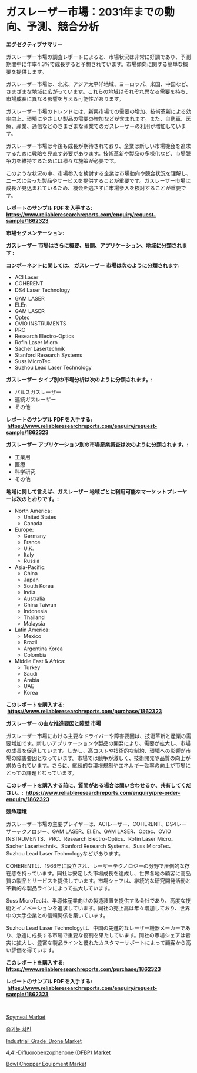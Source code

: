 <p><h1>ガスレーザー市場：2031年までの動向、予測、競合分析</h1></p><p><strong>エグゼクティブサマリー</strong></p>
<p><p>ガスレーザー市場の調査レポートによると、市場状況は非常に好調であり、予測期間中に年率4.3%で成長すると予想されています。市場傾向に関する簡単な概要を提供します。</p><p>ガスレーザー市場は、北米、アジア太平洋地域、ヨーロッパ、米国、中国など、さまざまな地域に広がっています。これらの地域はそれぞれ異なる需要を持ち、市場成長に異なる影響を与える可能性があります。</p><p>ガスレーザー市場のトレンドには、新興市場での需要の増加、技術革新による効率向上、環境にやさしい製品の需要の増加などが含まれます。また、自動車、医療、産業、通信などのさまざまな産業でのガスレーザーの利用が増加しています。</p><p>ガスレーザー市場は今後も成長が期待されており、企業は新しい市場機会を追求するために戦略を見直す必要があります。技術革新や製品の多様化など、市場競争力を維持するためには様々な施策が必要です。</p><p>このような状況の中、市場参入を検討する企業は市場動向や競合状況を理解し、ニーズに合った製品やサービスを提供することが重要です。ガスレーザー市場は成長が見込まれているため、機会を逃さずに市場参入を検討することが重要です。</p></p>
<p><strong>レポートのサンプル PDF を入手する: <a href="https://www.reliableresearchreports.com/enquiry/request-sample/1862323">https://www.reliableresearchreports.com/enquiry/request-sample/1862323</a></strong></p>
<p><strong>市場セグメンテーション:</strong></p>
<p><strong> ガスレーザー 市場はさらに概要、展開、アプリケーション、地域に分類されます :</strong></p>
<p><strong>コンポーネントに関しては、 ガスレーザー 市場は次のように分類されます: &nbsp;</strong></p>
<p><ul><li>ACI Laser</li><li>COHERENT</li><li>DS4 Laser Technology</li><li>GAM LASER</li><li>El.En</li><li>GAM LASER</li><li>Optec</li><li>OVIO INSTRUMENTS</li><li>PRC</li><li>Research Electro-Optics</li><li>Rofin Laser Micro</li><li>Sacher Lasertechnik</li><li>Stanford Research Systems</li><li>Suss MicroTec</li><li>Suzhou Lead Laser Technology</li></ul></p>
<p><strong> ガスレーザー タイプ別の市場分析は次のように分類されます。:</strong></p>
<p><ul><li>パルスガスレーザー</li><li>連続ガスレーザー</li><li>その他</li></ul></p>
<p><strong>レポートのサンプル PDF を入手する: &nbsp;<a href="https://www.reliableresearchreports.com/enquiry/request-sample/1862323">https://www.reliableresearchreports.com/enquiry/request-sample/1862323</a></strong></p>
<p><strong> ガスレーザー アプリケーション別の市場産業調査は次のように分類されます。:</strong></p>
<p><ul><li>工業用</li><li>医療</li><li>科学研究</li><li>その他</li></ul></p>
<p><strong>地域に関して言えば、ガスレーザー 地域ごとに利用可能なマーケットプレーヤーは次のとおりです。:</strong></p>
<p><ul>
    <li>
        North America:
        <ul>
            <li>United States</li>
            <li>Canada</li>
        </ul>
    </li>
    <li>
        Europe:
        <ul>
            <li>Germany</li>
            <li>France</li>
            <li>U.K.</li>
            <li>Italy</li>
            <li>Russia</li>
        </ul>
    </li>
    <li>
        Asia-Pacific:
        <ul>
            <li>China</li>
            <li>Japan</li>
            <li>South Korea</li>
            <li>India</li>
            <li>Australia</li>
            <li>China Taiwan</li>
            <li>Indonesia</li>
            <li>Thailand</li>
            <li>Malaysia</li>
        </ul>
    </li>
    <li>
        Latin America:
        <ul>
            <li>Mexico</li>
            <li>Brazil</li>
            <li>Argentina Korea</li>
            <li>Colombia</li>
        </ul>
    </li>
    <li>
        Middle East & Africa:
        <ul>
            <li>Turkey</li>
            <li>Saudi</li>
            <li>Arabia</li>
            <li>UAE</li>
            <li>Korea</li>
        </ul>
    </li>
    </ul></p>
<p><strong>このレポートを購入する: &nbsp;<a href="https://www.reliableresearchreports.com/purchase/1862323">https://www.reliableresearchreports.com/purchase/1862323</a></strong></p>
<p><strong>ガスレーザー の主な推進要因と障壁 市場</strong></p>
<p><p>ガスレーザー市場における主要なドライバーや障害要因は、技術革新と産業の需要増加です。新しいアプリケーションや製品の開発により、需要が拡大し、市場の成長を促進しています。しかし、高コストや技術的な制約、環境への影響が市場の障害要因となっています。市場では競争が激しく、技術開発や品質の向上が求められています。さらに、継続的な環境規制やエネルギー効率の向上が市場にとっての課題となっています。</p></p>
<p><strong>このレポートを購入する前に、質問がある場合は問い合わせるか、共有してください。:&nbsp; <a href="https://www.reliableresearchreports.com/enquiry/pre-order-enquiry/1862323">https://www.reliableresearchreports.com/enquiry/pre-order-enquiry/1862323</a></strong></p>
<p><strong>競争環境</strong></p>
<p><p>ガスレーザー市場の主要プレイヤーは、ACIレーザー、COHERENT、DS4レーザーテクノロジー、GAM LASER、El.En、GAM LASER、Optec、OVIO INSTRUMENTS、PRC、Research Electro-Optics、Rofin Laser Micro、Sacher Lasertechnik、Stanford Research Systems、Suss MicroTec、Suzhou Lead Laser Technologyなどがあります。</p><p>COHERENTは、1966年に設立され、レーザーテクノロジーの分野で圧倒的な存在感を持っています。同社は安定した市場成長を達成し、世界各地の顧客に高品質の製品とサービスを提供しています。市場シェアは、継続的な研究開発活動と革新的な製品ラインによって拡大しています。</p><p>Suss MicroTecは、半導体産業向けの製造装置を提供する会社であり、高度な技術とイノベーションを追求しています。同社の売上高は年々増加しており、世界中の大手企業との信頼関係を築いています。</p><p>Suzhou Lead Laser Technologyは、中国の先進的なレーザー機器メーカーであり、急速に成長する市場で重要な役割を果たしています。同社の市場シェアは着実に拡大し、豊富な製品ラインと優れたカスタマーサポートによって顧客から高い評価を得ています。</p></p>
<p><strong>このレポートを購入する: &nbsp; <a href="https://www.reliableresearchreports.com/purchase/1862323">https://www.reliableresearchreports.com/purchase/1862323</a></strong></p>
<p><strong>レポートのサンプル PDF を入手する: &nbsp;<a href="https://www.reliableresearchreports.com/enquiry/request-sample/1862323">https://www.reliableresearchreports.com/enquiry/request-sample/1862323</a></strong><strong></strong></p>
<p>&nbsp;</p>
<p><p><a href="https://view.publitas.com/reportprime-1/soymeal-market-provides-a-comprehensive-analysis-including-a-macro-overview-of-the-market-as-well-as-micro-details-such-as-market-size-and-competitive-landscape/">Soymeal Market</a></p><p><a href="https://github.com/vdhdwjyp90142/Market-Research-Report-List-1/blob/main/3904903191553.md">유기농 치킨</a></p><p><a href="https://issuu.com/reportprime-2/docs/industrial-grade-drone-market-size-2030.pptx">Industrial Grade Drone Market</a></p><p><a href="https://issuu.com/reportprime-2/docs/44-difluorobenzophenone-dfbp-market-size-2030.pptx">4,4'-Difluorobenzophenone (DFBP) Market</a></p><p><a href="https://thundering-castanet-c65.notion.site/Bowl-Chopper-Equipment-Market-Size-Growth-and-Forecast-from-2024-2031-c040b843172044d0b4981907c9076a1b">Bowl Chopper Equipment Market</a></p></p>